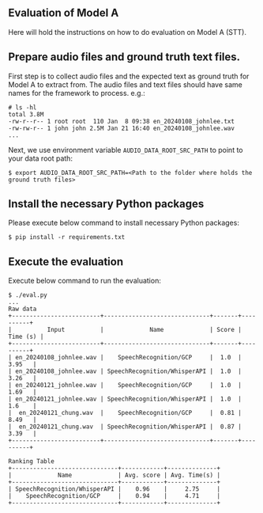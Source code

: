 ## Evaluation of Model A
Here will hold the instructions on how to do evaluation on Model A (STT).

## Prepare audio files and ground truth text files.
First step is to collect audio files and the expected text as ground truth for
Model A to extract from. The audio files and text files should have same names
for the framework to process. e.g.:
```shell
# ls -hl
total 3.8M
-rw-r--r-- 1 root root  110 Jan  8 09:38 en_20240108_johnlee.txt
-rw-rw-r-- 1 john john 2.5M Jan 21 16:40 en_20240108_johnlee.wav
...
```

Next, we use environment variable `AUDIO_DATA_ROOT_SRC_PATH` to point to your data root path:
```shell
$ export AUDIO_DATA_ROOT_SRC_PATH=<Path to the folder where holds the ground truth files>
```

## Install the necessary Python packages
Please execute below command to install necessary Python packages:
```shell
$ pip install -r requirements.txt
```

## Execute the evaluation
Execute below command to run the evaluation:
```shell
$ ./eval.py
...
Raw data
+-------------------------+------------------------------+-------+----------+
|          Input          |             Name             | Score | Time (s) |
+-------------------------+------------------------------+-------+----------+
| en_20240108_johnlee.wav |    SpeechRecognition/GCP     |  1.0  |   3.95   |
| en_20240108_johnlee.wav | SpeechRecognition/WhisperAPI |  1.0  |   3.26   |
| en_20240121_johnlee.wav |    SpeechRecognition/GCP     |  1.0  |   1.69   |
| en_20240121_johnlee.wav | SpeechRecognition/WhisperAPI |  1.0  |   1.6    |
|  en_20240121_chung.wav  |    SpeechRecognition/GCP     |  0.81 |   8.49   |
|  en_20240121_chung.wav  | SpeechRecognition/WhisperAPI |  0.87 |   3.39   |
+-------------------------+------------------------------+-------+----------+

Ranking Table
+------------------------------+------------+--------------+
|             Name             | Avg. score | Avg. Time(s) |
+------------------------------+------------+--------------+
| SpeechRecognition/WhisperAPI |    0.96    |     2.75     |
|    SpeechRecognition/GCP     |    0.94    |     4.71     |
+------------------------------+------------+--------------+
```

